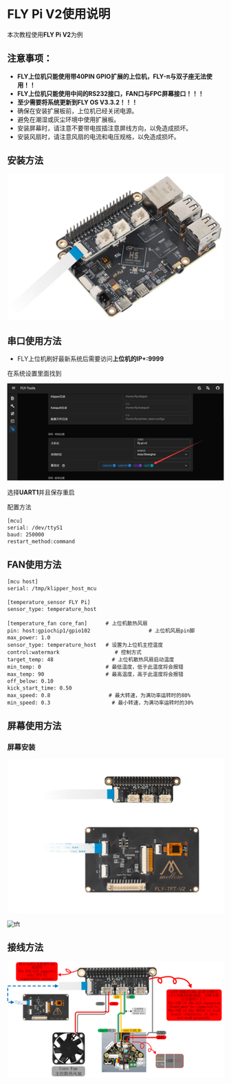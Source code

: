# FLY Pi V2使用说明

本次教程使用**FLY Pi V2**为例

## 注意事项：

- **FLY上位机只能使用带40PIN GPIO扩展的上位机，FLY-π与双子座无法使用！！**
- **FLY上位机只能使用中间的RS232接口，FAN口与FPC屏幕接口！！！**
- **至少需要将系统更新到FLY OS V3.3.2！！！**
- 确保在安装扩展板前，上位机已经关闭电源。
- 避免在潮湿或灰尘环境中使用扩展板。
- 安装屏幕时，请注意不要带电拔插注意屏线方向，以免造成损坏。
- 安装风扇时，请注意风扇的电流和电压规格，以免造成损坏。

## 安装方法

![PI](../../images/boards/fly_g2t/pi.jpg)

## 串口使用方法

* FLY上位机刷好最新系统后需要访问**上位机的IP+:9999**

在系统设置里面找到

![uart](../../images/boards/fly_g2t/RS232.png)

选择**UART1**并且保存重启

配置方法

```
[mcu] 
serial: /dev/ttyS1
baud: 250000
restart_method:command
```





## FAN使用方法

```
[mcu host]         
serial: /tmp/klipper_host_mcu 

[temperature_sensor FLY Pi]
sensor_type: temperature_host

[temperature_fan core_fan]      # 上位机散热风扇
pin: host:gpiochip1/gpio102                   # 上位机风扇pin脚
max_power: 1.0
sensor_type: temperature_host   # 设置为上位机主控温度
control:watermark                  # 控制方式
target_temp: 48                   # 上位机散热风扇启动温度
min_temp: 0                     # 最低温度，低于此温度将会报错
max_temp: 90                    # 最高温度，高于此温度将会报错
off_below: 0.10
kick_start_time: 0.50
max_speed: 0.8                   # 最大转速，为满功率运转时的80%
min_speed: 0.3                    # 最小转速，为满功率运转时的30%

```

## 屏幕使用方法

### 屏幕安装

![tft](../../images/boards/fly_g2t/TFTV2.png)

![tft](../../images/boards/fly_g2t/TFT.png)

## 接线方法

![FLY_G2T_wiring](../../images/boards/fly_g2t/FLY_G2T_wiring.png)
